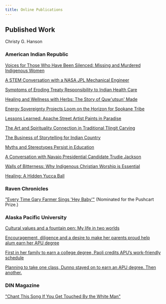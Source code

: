 ```yaml
---
title: Online Publications
---
```


## Published Work 
Christy G. Hanson

### American Indian Republic 

[Voices for Those Who Have Been Silenced: Missing and Murdered Indigenous Women](https://americanindianrepublic.com/voices-for-those-who-have-been-silenced-missing-and-murdered-indigenous-women/)

[A STEM Conversation with a NASA JPL Mechanical Engineer](https://americanindianrepublic.com/a-stem-conversation-with-a-nasa-jpl-mechanical-engineer/)

[Symptoms of Eroding Treaty Responsibility to Indian Health Care](https://americanindianrepublic.com/symptoms-of-eroding-treaty-responsibility-to-indian-health-care/)

[Healing and Wellness with Herbs: The Story of Quw'utsun' Made](https://americanindianrepublic.com/healing-and-wellness-with-herbs-the-story-of-quwutsun-made/)

[Energy Sovereignty Projects Loom on the Horizon for Spokane Tribe](https://americanindianrepublic.com/energy-sovereignty-projects-loom-on-the-horizon-for-spokane-tribe/)

[Lessons Learned: Apache Street Artist Paints in Paradise](https://americanindianrepublic.com/lessons-learned-apache-street-artist-paints-in-paradise/)

[The Art and Spirituality Connection in Traditional Tlingit Carving](https://americanindianrepublic.com/the-art-and-spirituality-connection-in-traditional-tlingit-carving/)

[The Business of Storytelling for Indian Country](https://americanindianrepublic.com/the-business-of-storytelling-for-indian-country/)

[Myths and Stereotypes Persist in Education](https://americanindianrepublic.com/myths-and-stereotypes-persist-in-education/)

[A Conversation with Navajo Presidential Candidate Trudie Jackson](https://americanindianrepublic.com/a-conversation-with-navajo-presidential-candidate-trudie-jackson/)

[Walls of Bitterness: Why Indigenous Christian Worship is Essential](https://americanindianrepublic.com/walls-of-bitterness-why-indigenous-christian-worship-is-essential/)

[Healing: A Hidden Yucca Ball](https://americanindianrepublic.com/healing-a-hidden-yucca-ball/)

### Raven Chronicles

["Every Time Gary Farmer Sings 'Hey Baby'"](http://www.ravenchronicles.org/shop/test-product/) 
(Nominated for the Pushcart Prize.)

### Alaska Pacific University 

[Cultural values and a fountain pen: My life in two worlds](https://www.alaskapacific.edu/cultural-values-fountain-pen-my-life-two-worlds/)

[Encouragement, diligence and a desire to make her parents proud help alum earn her APU degree](https://www.alaskapacific.edu/stories/encouragement-diligence-and-a-desire-to-make-her-parents-proud-help-alum-earn-her-apu-degree/)

[First in her family to earn a college degree, Paoli credits APU’s work-friendly schedule](https://www.alaskapacific.edu/stories/first-in-her-family-to-earn-a-college-degree-paoli-credits-apus-work-friendly-schedule/)

[Planning to take one class, Dunno stayed on to earn an APU degree. Then another.](https://www.alaskapacific.edu/stories/planning-to-take-one-class-dunno-stayed-on-to-earn-an-apu-degree-then-another/)

### DIN Magazine

["Chant This Song If You Get Touched By the White Man"](https://english.nmsu.edu/organizations/din-magazine/)




